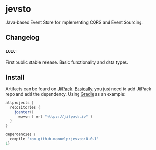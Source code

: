 # jevsto

Java-based Event Store for implementing CQRS and Event Sourcing.

## Changelog

### 0.0.1

First public stable release. Basic functionality and data types.

## Install

Artifacts can be found on [JitPack](https://jitpack.io/#manuelp/jevsto). [Basically](https://jitpack.io/docs/), you just need to add JitPack repo and add the dependency. Using [Gradle](http://gradle.org/) as an example:

```groovy
allprojects {
  repositories { 
    jcenter()
      maven { url "https://jitpack.io" }
  }
}

dependencies {
  compile 'com.github.manuelp:jevsto:0.0.1'
1}
```
